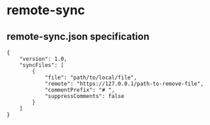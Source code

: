 # remote-sync

## remote-sync.json specification

    {
        "version": 1.0,
        "syncFiles": [
            {
                "file": "path/to/local/file",
                "remote": "https://127.0.0.1/path-to-remove-file",
                "commentPrefix": "# ",
                "suppressComments": false
            }
        ]
    }